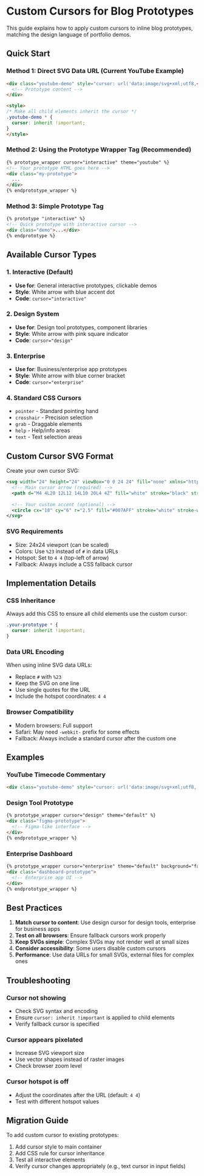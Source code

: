 # Custom Cursors for Blog Prototypes

This guide explains how to apply custom cursors to inline blog prototypes, matching the design language of portfolio demos.

## Quick Start

### Method 1: Direct SVG Data URL (Current YouTube Example)

```html
<div class="youtube-demo" style="cursor: url('data:image/svg+xml;utf8,<svg width="24" height="24" viewBox="0 0 24 24" fill="none" xmlns="http://www.w3.org/2000/svg"><path d="M4 4L20 12L12 14L10 20L4 4Z" fill="white" stroke="black" stroke-width="1.5" stroke-linejoin="round"/><circle cx="18" cy="6" r="2.5" fill="%23007AFF" stroke="white" stroke-width="1"/><line x1="16" y1="8" x2="14" y2="10" stroke="%23007AFF" stroke-width="1.5" stroke-linecap="round"/></svg>') 4 4, pointer;">
  <!-- Prototype content -->
</div>

<style>
/* Make all child elements inherit the cursor */
.youtube-demo * {
  cursor: inherit !important;
}
</style>
```

### Method 2: Using the Prototype Wrapper Tag (Recommended)

```markdown
{% prototype_wrapper cursor="interactive" theme="youtube" %}
<!-- Your prototype HTML goes here -->
<div class="my-prototype">
  ...
</div>
{% endprototype_wrapper %}
```

### Method 3: Simple Prototype Tag

```markdown
{% prototype "interactive" %}
<!-- Quick prototype with interactive cursor -->
<div class="demo">...</div>
{% endprototype %}
```

## Available Cursor Types

### 1. Interactive (Default)
- **Use for**: General interactive prototypes, clickable demos
- **Style**: White arrow with blue accent dot
- **Code**: `cursor="interactive"`

### 2. Design System
- **Use for**: Design tool prototypes, component libraries
- **Style**: White arrow with pink square indicator
- **Code**: `cursor="design"`

### 3. Enterprise
- **Use for**: Business/enterprise app prototypes
- **Style**: White arrow with blue corner bracket
- **Code**: `cursor="enterprise"`

### 4. Standard CSS Cursors
- `pointer` - Standard pointing hand
- `crosshair` - Precision selection
- `grab` - Draggable elements
- `help` - Help/info areas
- `text` - Text selection areas

## Custom Cursor SVG Format

Create your own cursor SVG:

```svg
<svg width="24" height="24" viewBox="0 0 24 24" fill="none" xmlns="http://www.w3.org/2000/svg">
  <!-- Main cursor arrow (required) -->
  <path d="M4 4L20 12L12 14L10 20L4 4Z" fill="white" stroke="black" stroke-width="1.5" stroke-linejoin="round"/>
  
  <!-- Your custom accent (optional) -->
  <circle cx="18" cy="6" r="2.5" fill="#007AFF" stroke="white" stroke-width="1"/>
</svg>
```

### SVG Requirements
- Size: 24x24 viewport (can be scaled)
- Colors: Use `%23` instead of `#` in data URLs
- Hotspot: Set to `4 4` (top-left of arrow)
- Fallback: Always include a CSS fallback cursor

## Implementation Details

### CSS Inheritance
Always add this CSS to ensure all child elements use the custom cursor:

```css
.your-prototype * {
  cursor: inherit !important;
}
```

### Data URL Encoding
When using inline SVG data URLs:
- Replace `#` with `%23`
- Keep the SVG on one line
- Use single quotes for the URL
- Include the hotspot coordinates: `4 4`

### Browser Compatibility
- Modern browsers: Full support
- Safari: May need `-webkit-` prefix for some effects
- Fallback: Always include a standard cursor after the custom one

## Examples

### YouTube Timecode Commentary
```html
<div class="youtube-demo" style="cursor: url('data:image/svg+xml;utf8,...') 4 4, pointer;">
```

### Design Tool Prototype
```markdown
{% prototype_wrapper cursor="design" theme="default" %}
<div class="figma-prototype">
  <!-- Figma-like interface -->
</div>
{% endprototype_wrapper %}
```

### Enterprise Dashboard
```markdown
{% prototype_wrapper cursor="enterprise" theme="default" background="false" %}
<div class="dashboard-prototype">
  <!-- Enterprise app UI -->
</div>
{% endprototype_wrapper %}
```

## Best Practices

1. **Match cursor to content**: Use design cursor for design tools, enterprise for business apps
2. **Test on all browsers**: Ensure fallback cursors work properly
3. **Keep SVGs simple**: Complex SVGs may not render well at small sizes
4. **Consider accessibility**: Some users disable custom cursors
5. **Performance**: Use data URLs for small SVGs, external files for complex ones

## Troubleshooting

### Cursor not showing
- Check SVG syntax and encoding
- Ensure `cursor: inherit !important` is applied to child elements
- Verify fallback cursor is specified

### Cursor appears pixelated
- Increase SVG viewport size
- Use vector shapes instead of raster images
- Check browser zoom level

### Cursor hotspot is off
- Adjust the coordinates after the URL (default: `4 4`)
- Test with different hotspot values

## Migration Guide

To add custom cursor to existing prototypes:

1. Add cursor style to main container
2. Add CSS rule for cursor inheritance
3. Test all interactive elements
4. Verify cursor changes appropriately (e.g., text cursor in input fields)